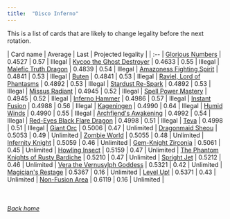 ```yaml
---
title:  "Disco Inferno"
---
```


This is a list of cards that are likely to change legality before the next rotation.

| Card name | Average | Last | Projected legality |
| :-- |
[Glorious Numbers](https://db.ygoprodeck.com/card/?search=Glorious%20Numbers) | 0.4527 | 0.57 | Illegal |
[Kycoo the Ghost Destroyer](https://db.ygoprodeck.com/card/?search=Kycoo%20the%20Ghost%20Destroyer) | 0.4633 | 0.55 | Illegal |
[Malefic Truth Dragon](https://db.ygoprodeck.com/card/?search=Malefic%20Truth%20Dragon) | 0.4839 | 0.54 | Illegal |
[Amazoness Fighting Spirit](https://db.ygoprodeck.com/card/?search=Amazoness%20Fighting%20Spirit) | 0.4841 | 0.53 | Illegal |
[Buten](https://db.ygoprodeck.com/card/?search=Buten) | 0.4841 | 0.53 | Illegal |
[Raviel, Lord of Phantasms](https://db.ygoprodeck.com/card/?search=Raviel,%20Lord%20of%20Phantasms) | 0.4892 | 0.53 | Illegal |
[Stardust Re-Spark](https://db.ygoprodeck.com/card/?search=Stardust%20Re-Spark) | 0.4892 | 0.53 | Illegal |
[Missus Radiant](https://db.ygoprodeck.com/card/?search=Missus%20Radiant) | 0.4945 | 0.52 | Illegal |
[Spell Power Mastery](https://db.ygoprodeck.com/card/?search=Spell%20Power%20Mastery) | 0.4945 | 0.52 | Illegal |
[Inferno Hammer](https://db.ygoprodeck.com/card/?search=Inferno%20Hammer) | 0.4986 | 0.57 | Illegal |
[Instant Fusion](https://db.ygoprodeck.com/card/?search=Instant%20Fusion) | 0.4988 | 0.56 | Illegal |
[Kageningen](https://db.ygoprodeck.com/card/?search=Kageningen) | 0.4990 | 0.64 | Illegal |
[Humid Winds](https://db.ygoprodeck.com/card/?search=Humid%20Winds) | 0.4990 | 0.55 | Illegal |
[Archfiend's Awakening](https://db.ygoprodeck.com/card/?search=Archfiend's%20Awakening) | 0.4992 | 0.54 | Illegal |
[Red-Eyes Black Flare Dragon](https://db.ygoprodeck.com/card/?search=Red-Eyes%20Black%20Flare%20Dragon) | 0.4998 | 0.51 | Illegal |
[Teva](https://db.ygoprodeck.com/card/?search=Teva) | 0.4998 | 0.51 | Illegal |
[Giant Orc](https://db.ygoprodeck.com/card/?search=Giant%20Orc) | 0.5006 | 0.47 | Unlimited |
[Dragonmaid Sheou](https://db.ygoprodeck.com/card/?search=Dragonmaid%20Sheou) | 0.5053 | 0.49 | Unlimited |
[Zombie World](https://db.ygoprodeck.com/card/?search=Zombie%20World) | 0.5055 | 0.48 | Unlimited |
[Infernity Knight](https://db.ygoprodeck.com/card/?search=Infernity%20Knight) | 0.5059 | 0.46 | Unlimited |
[Gem-Knight Zirconia](https://db.ygoprodeck.com/card/?search=Gem-Knight%20Zirconia) | 0.5061 | 0.45 | Unlimited |
[Howling Insect](https://db.ygoprodeck.com/card/?search=Howling%20Insect) | 0.5159 | 0.47 | Unlimited |
[The Phantom Knights of Rusty Bardiche](https://db.ygoprodeck.com/card/?search=The%20Phantom%20Knights%20of%20Rusty%20Bardiche) | 0.5210 | 0.47 | Unlimited |
[Spright Jet](https://db.ygoprodeck.com/card/?search=Spright%20Jet) | 0.5212 | 0.46 | Unlimited |
[Vera the Vernusylph Goddess](https://db.ygoprodeck.com/card/?search=Vera%20the%20Vernusylph%20Goddess) | 0.5321 | 0.42 | Unlimited |
[Magician's Restage](https://db.ygoprodeck.com/card/?search=Magician's%20Restage) | 0.5367 | 0.16 | Unlimited |
[Level Up!](https://db.ygoprodeck.com/card/?search=Level%20Up!) | 0.5371 | 0.43 | Unlimited |
[Non-Fusion Area](https://db.ygoprodeck.com/card/?search=Non-Fusion%20Area) | 0.6119 | 0.16 | Unlimited |

<br>

###### [Back home](index)